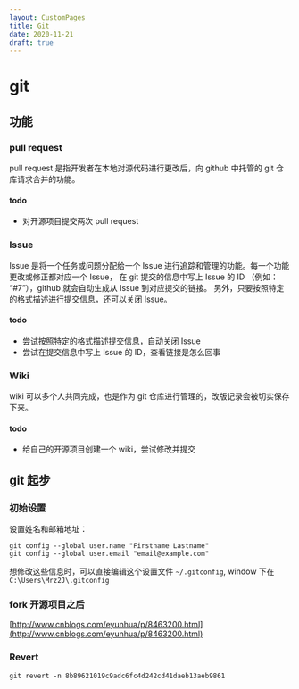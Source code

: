 ```yaml
---
layout: CustomPages
title: Git
date: 2020-11-21
draft: true
---
```


# git

## 功能

### pull request

pull request 是指开发者在本地对源代码进行更改后，向 github 中托管的 git 仓库请求合并的功能。

#### todo

- 对开源项目提交两次 pull request

### Issue

Issue 是将一个任务或问题分配给一个 Issue 进行追踪和管理的功能。每一个功能更改或修正都对应一个 Issue， 在 git 提交的信息中写上 Issue 的 ID （例如： “#7”），github 就会自动生成从 Issue 到对应提交的链接。 另外，只要按照特定的格式描述进行提交信息，还可以关闭 Issue。

#### todo

- 尝试按照特定的格式描述提交信息，自动关闭 Issue
- 尝试在提交信息中写上 Issue 的 ID，查看链接是怎么回事

### Wiki

wiki 可以多个人共同完成，也是作为 git 仓库进行管理的，改版记录会被切实保存下来。

#### todo

- 给自己的开源项目创建一个 wiki，尝试修改并提交

## git 起步

### 初始设置

设置姓名和邮箱地址：

```
git config --global user.name "Firstname Lastname"
git config --global user.email "email@example.com"
```

想修改这些信息时，可以直接编辑这个设置文件 `~/.gitconfig`, window 下在 `C:\Users\Mrz2J\.gitconfig`

### fork 开源项目之后

[http://www.cnblogs.com/eyunhua/p/8463200.html](http://www.cnblogs.com/eyunhua/p/8463200.html)

### Revert

```
git revert -n 8b89621019c9adc6fc4d242cd41daeb13aeb9861
```
